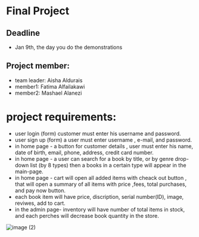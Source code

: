 # Final Project
## Deadline
- Jan 9th, the day you do the demonstrations

## Project member:
  - team leader: Aisha Aldurais
  - member1: Fatima Alfailakawi
  - member2: Mashael Alanezi
  
# project requirements:

 -  user login (form) customer must enter his username and password.
-  user sign up (form) a user must enter username , e-mail, and password.
 -  in home page - a button for customer details , user must enter his name, date of birth, email, phone, address, credit card number.
-  in home page - a user can search for a book by title, or by genre drop-down list (by 8 types) then a books in a certain type will appear in the main-page.
 -  in home page -  cart will open all added items with cheack out button , that will open a summary of all items with price ,fees, total purchases, and pay now button.
 -  each book item will have price, discription, serial number(ID), image, reviwes, add to cart.
 -  in the admin page- inventory will have number of total items in stock, and each perches will decrease book quantity in the store. 


![image (2)](https://user-images.githubusercontent.com/93175552/148379638-9430817b-3d1d-432a-b775-69be87aa3d5f.png)


